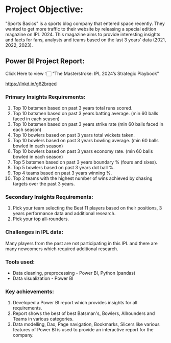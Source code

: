 # Project Objective:

"Sports Basics" is a sports blog company that entered space recently. They wanted to get more traffic to their website by releasing a special edition magazine on IPL 2024. This magazine aims to provide interesting insights and facts for fans, analysts and teams based on the last 3 years' data (2021, 2022, 2023).

## Power BI Project Report:
Click Here to view 👇🏻
“The Masterstroke: IPL 2024’s Strategic Playbook”

https://lnkd.in/g62brqed

### Primary Insights Requirements:
1. Top 10 batsmen based on past 3 years total runs scored.
2. Top 10 batsmen based on past 3 years batting average. (min 60 balls faced in each season)
3. Top 10 batsmen based on past 3 years strike rate (min 60 balls faced in each season)
4. Top 10 bowlers based on past 3 years total wickets taken.
5. Top 10 bowlers based on past 3 years bowling average. (min 60 balls bowled in each season)
6. Top 10 bowlers based on past 3 years economy rate. (min 60 balls bowled in each season)
7. Top 5 batsmen based on past 3 years boundary % (fours and sixes).
8. Top 5 bowlers based on past 3 years dot ball %.
9. Top 4 teams based on past 3 years winning %.
10. Top 2 teams with the highest number of wins achieved by chasing targets over the past 3 years.

### Secondary Insights Requirements:
1. Pick your team selecting the Best 11 players based on their positions, 3 years performance data and additional research.
2. Pick your top all-rounders.

### Challenges in IPL data:
Many players from the past are not participating in this IPL and there are many newcomers which required additional research.

### Tools used:
- Data cleaning, preprocessing - Power BI, Python (pandas)
- Data visualization - Power BI

### Key achievements:
1. Developed a Power BI report which provides insights for all requirements.
2. Report shows the best of best Batsman's, Bowlers, Allrounders and Teams in various categories.
3. Data modelling, Dax, Page navigation, Bookmarks, Slicers like various features of Power BI is used to provide an interactive report for the company.
